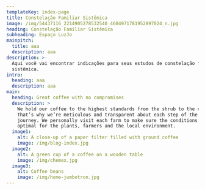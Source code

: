 ```yaml
---
templateKey: index-page
title: Constelação Familiar Sistêmica
image: /img/54437116_2214905278532540_4604971781952897024_n.jpg
heading: Constelação Familiar Sistêmica
subheading: Espaço LuzJo
mainpitch:
  title: aaa
  description: aaa
description: >-
  Aqui você vai encontrar indicações para seus estudos de constelação familiar
  sistêmica.
intro:
  heading: aaa
  description: aaa
main:
  heading: Great coffee with no compromises
  description: >
    We hold our coffee to the highest standards from the shrub to the cup.
    That’s why we’re meticulous and transparent about each step of the coffee’s
    journey. We personally visit each farm to make sure the conditions are
    optimal for the plants, farmers and the local environment.
  image1:
    alt: A close-up of a paper filter filled with ground coffee
    image: /img/blog-index.jpg
  image2:
    alt: A green cup of a coffee on a wooden table
    image: /img/chemex.jpg
  image3:
    alt: Coffee beans
    image: /img/home-jumbotron.jpg
---
```


